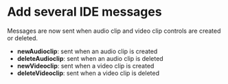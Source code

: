 # Add several IDE messages

Messages are now sent when audio clip and video clip controls are
created or deleted.

- **newAudioclip**: sent when an audio clip is created
- **deleteAudioclip**: sent when an audio clip is deleted
- **newVideoclip**: sent when a video clip is created
- **deleteVideoclip**: sent when a video clip is deleted
